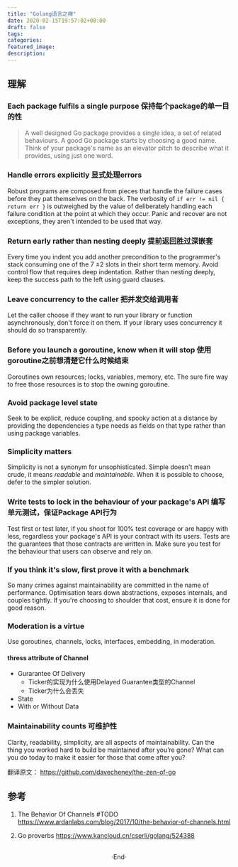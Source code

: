 ```yaml
---
title: "Golang语言之禅"
date: 2020-02-15T19:57:02+08:00
draft: false
tags: 
categories: 
featured_image: 
description: 
---
```

## 理解
### Each package fulfils a single purpose  保持每个package的单一目的性 
> A well designed Go package provides a single idea, a set of related behaviours.
A good Go package starts by choosing a good name.
Think of your package's name as an elevator pitch to describe what it provides, using just one word.


### Handle errors explicitly  显式处理errors
Robust programs are composed from pieces that handle the failure cases before they pat themselves on the back. 
The verbosity of `if err != nil { return err }` is outweighed by the value of deliberately handling each failure condition at the point at which they occur.
Panic and recover are not exceptions, they aren't intended to be used that way.

### Return early rather than nesting deeply  提前返回胜过深嵌套
Every time you indent you add another precondition to the programmer's stack consuming one of the 7 ±2 slots in their short term memory.
Avoid control flow that requires deep indentation.
Rather than nesting deeply, keep the success path to the left using guard clauses.

### Leave concurrency to the caller  把并发交给调用者
Let the caller choose if they want to run your library or function asynchronously, don't force it on them. If your library uses concurrency it should do so transparently.

### Before you launch a goroutine, know when it will stop 使用goroutine之前想清楚它什么时候结束
Goroutines own resources; locks, variables, memory, etc.
The sure fire way to free those resources is to stop the owning goroutine. 

### Avoid package level state
Seek to be explicit, reduce coupling, and spooky action at a distance by providing the dependencies a type needs as fields on that type rather than using package variables.

### Simplicity matters
Simplicity is not a synonym for unsophisticated.
Simple doesn't mean crude, it means _readable_ and _maintainable_.
When it is possible to choose, defer to the simpler solution.

### Write tests to lock in the behaviour of your package's API  编写单元测试，保证Package API行为
Test first or test later, if you shoot for 100% test coverage or are happy with less, regardless your package's API is your contract with its users.
Tests are the guarantees that those contracts are written in.
Make sure you test for the behaviour that users can observe and rely on. 

### If you think it's slow, first prove it with a benchmark
So many crimes against maintainability are committed in the name of performance.
Optimisation tears down abstractions, exposes internals, and couples tightly.
If you're choosing to shoulder that cost, ensure it is done for good reason.

### Moderation is a virtue
Use goroutines, channels, locks, interfaces, embedding, in moderation.

#### thress attribute of Channel 

- Gurarantee Of Delivery
    - Ticker的实现为什么使用Delayed Guarantee类型的Channel 
    - Ticker为什么会丢失
- State
- With or Without Data

### Maintainability counts 可维护性 
Clarity, readability, simplicity, are all aspects of maintainability.
Can the thing you worked hard to build be maintained after you’re gone?
What can you do today to make it easier for those that come after you?


翻译原文： https://github.com/davecheney/the-zen-of-go 


## 参考

1. The Behavior Of Channels #TODO
  https://www.ardanlabs.com/blog/2017/10/the-behavior-of-channels.html

2. Go proverbs
  https://www.kancloud.cn/cserli/golang/524388



<br>

<center>  ·End·  </center>
